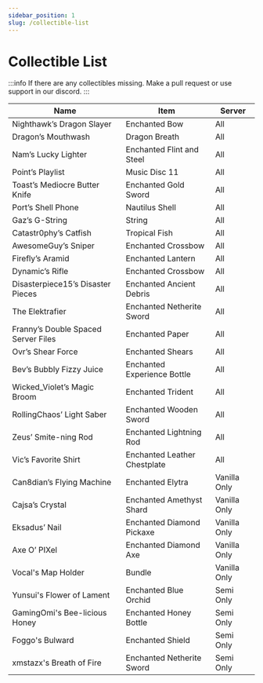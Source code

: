 ```yaml
---
sidebar_position: 1
slug: /collectible-list
---
```


# Collectible List

:::info
If there are any collectibles missing. Make a pull request or use support in our discord.
:::

| Name                                | Item                         | Server          |
| ----------------------------------- | ---------------------------- | --------------- |
| Nighthawk’s Dragon Slayer           | Enchanted Bow                | All             |
| Dragon’s Mouthwash                  | Dragon Breath                | All             |
| Nam’s Lucky Lighter                 | Enchanted Flint and Steel    | All             |
| Point’s Playlist                    | Music Disc 11                | All             |
| Toast’s Mediocre Butter Knife       | Enchanted Gold Sword         | All             |
| Port’s Shell Phone                  | Nautilus Shell               | All             |
| Gaz’s G-String                      | String                       | All             |
| Catastr0phy’s Catfish               | Tropical Fish                | All             |
| AwesomeGuy’s Sniper                 | Enchanted Crossbow           | All             |
| Firefly’s Aramid                    | Enchanted Lantern            | All             |
| Dynamic’s Rifle                     | Enchanted Crossbow           | All             |
| Disasterpiece15’s Disaster Pieces   | Enchanted Ancient Debris     | All             |
| The Elektrafier                     | Enchanted Netherite Sword    | All             |
| Franny’s Double Spaced Server Files | Enchanted Paper              | All             |
| Ovr’s Shear Force                   | Enchanted Shears             | All             |
| Bev’s Bubbly Fizzy Juice            | Enchanted Experience Bottle  | All             |
| Wicked_Violet’s Magic Broom         | Enchanted Trident            | All             |
| RollingChaos’ Light Saber           | Enchanted Wooden Sword       | All             |
| Zeus’ Smite-ning Rod                | Enchanted Lightning Rod      | All             |
| Vic’s Favorite Shirt                | Enchanted Leather Chestplate | All             |
| Can8dian’s Flying Machine           | Enchanted Elytra             | Vanilla Only |
| Cajsa’s Crystal                     | Enchanted Amethyst Shard     | Vanilla Only |
| Eksadus’ Nail                       | Enchanted Diamond Pickaxe    | Vanilla Only |
| Axe O’ PIXel                        | Enchanted Diamond Axe        | Vanilla Only |
| Vocal's Map Holder                  | Bundle                       | Vanilla Only |
| Yunsui's Flower of Lament           | Enchanted Blue Orchid        | Semi Only    |
| GamingOmi's Bee-licious Honey       | Enchanted Honey Bottle       | Semi Only    |
| Foggo's Bulward                     | Enchanted Shield             | Semi Only    |
| xmstazx's Breath of Fire            | Enchanted Netherite Sword    | Semi Only    |